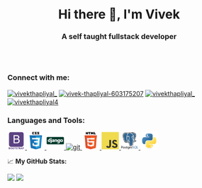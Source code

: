 <h1 align="center">Hi there 👋, I'm Vivek</h1>
<h3 align="center">A self taught fullstack developer</h3>

<!--
**vivekthapliyal4/vivekthapliyal4** is a ✨ _special_ ✨ repository because its `README.md` (this file) appears on your GitHub profile.

Here are some ideas to get you started:

- 🔭 I’m currently working on ...
- 🌱 I’m currently learning React JS
- 👯 I’m looking to collaborate on ...
- 🤔 I’m looking for help with ...
- 💬 Ask me about ...
- 📫 How to reach me: vivekthapliyal4@gmail.com
- 😄 Pronouns: ...
- ⚡ Fun fact: ...
-->
<br><br>

<h3 align="left">Connect with me:</h3>
<p align="left">
<a href="https://twitter.com/vivekthapliyal_" target="blank"><img align="center" src="https://raw.githubusercontent.com/rahuldkjain/github-profile-readme-generator/master/src/images/icons/Social/twitter.svg" alt="vivekthapliyal_" height="30" width="40" /></a>
<a href="https://linkedin.com/in/vivek-thapliyal-603175207" target="blank"><img align="center" src="https://raw.githubusercontent.com/rahuldkjain/github-profile-readme-generator/master/src/images/icons/Social/linked-in-alt.svg" alt="vivek-thapliyal-603175207" height="30" width="40" /></a>
<a href="https://instagram.com/vivekthapliyal_" target="blank"><img align="center" src="https://raw.githubusercontent.com/rahuldkjain/github-profile-readme-generator/master/src/images/icons/Social/instagram.svg" alt="vivekthapliyal_" height="30" width="40" /></a>
<a href="https://www.hackerrank.com/vivekthapliyal4" target="blank"><img align="center" src="https://raw.githubusercontent.com/rahuldkjain/github-profile-readme-generator/master/src/images/icons/Social/hackerrank.svg" alt="vivekthapliyal4" height="30" width="40" /></a>
</p>

<h3 align="left">Languages and Tools:</h3>
<p align="left"> <a href="https://getbootstrap.com" target="_blank"> <img src="https://raw.githubusercontent.com/devicons/devicon/master/icons/bootstrap/bootstrap-plain-wordmark.svg" alt="bootstrap" width="40" height="40"/> </a> <a href="https://www.w3schools.com/css/" target="_blank"> <img src="https://raw.githubusercontent.com/devicons/devicon/master/icons/css3/css3-original-wordmark.svg" alt="css3" width="40" height="40"/> </a> <a href="https://www.djangoproject.com/" target="_blank"> <img src="https://raw.githubusercontent.com/devicons/devicon/master/icons/django/django-original.svg" alt="django" width="40" height="40"/> </a> <a href="https://git-scm.com/" target="_blank"> <img src="https://www.vectorlogo.zone/logos/git-scm/git-scm-icon.svg" alt="git" width="40" height="40"/> </a> <a href="https://www.w3.org/html/" target="_blank"> <img src="https://raw.githubusercontent.com/devicons/devicon/master/icons/html5/html5-original-wordmark.svg" alt="html5" width="40" height="40"/> </a> <a href="https://developer.mozilla.org/en-US/docs/Web/JavaScript" target="_blank"> <img src="https://raw.githubusercontent.com/devicons/devicon/master/icons/javascript/javascript-original.svg" alt="javascript" width="40" height="40"/> </a> <a href="https://www.postgresql.org" target="_blank"> <img src="https://raw.githubusercontent.com/devicons/devicon/master/icons/postgresql/postgresql-original-wordmark.svg" alt="postgresql" width="40" height="40"/> </a> <a href="https://www.python.org" target="_blank"> <img src="https://raw.githubusercontent.com/devicons/devicon/master/icons/python/python-original.svg" alt="python" width="40" height="40"/> </a> </p>

📈 **My GitHub Stats:**

<p>
  <img height="180em" src="https://github-readme-stats.vercel.app/api?username=vivekthapliyal4&show_icons=true&hide_border=true&&count_private=true&include_all_commits=true" />
  <img height="180em" src="https://github-readme-stats.vercel.app/api/top-langs/?username=vivekthapliyal4&exclude_repo=KNN-Image-Classification&show_icons=true&hide_border=true&layout=compact&langs_count=8"/>
</p>

